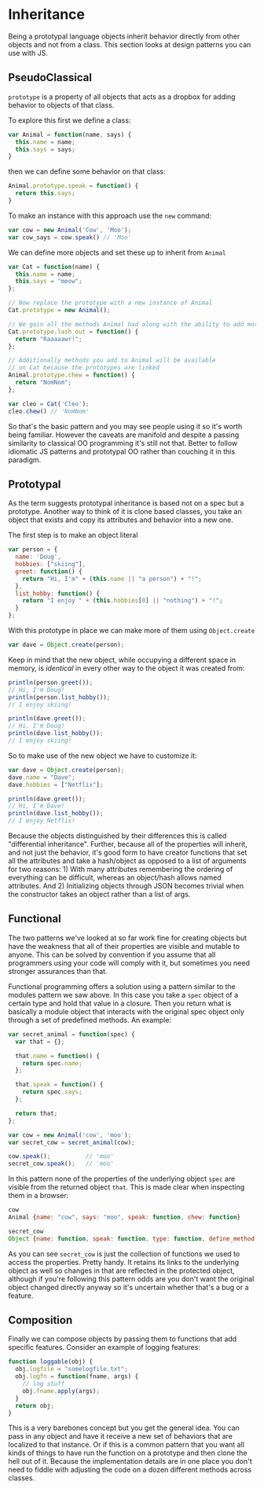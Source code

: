 # Inheritance

Being a prototypal language objects inherit behavior directly from other objects and not from a class. This section looks at design patterns you can use with JS.

## PseudoClassical
`prototype` is a property of all objects that acts as a dropbox for adding behavior to objects of that class.

To explore this first we define a class:

```javascript
var Animal = function(name, says) {
  this.name = name;
  this.says = says;
}
```

then we can define some behavior on that class:

```javascript
Animal.prototype.speak = function() {
  return this.says;
}
```

To make an instance with this approach use the `new` command:

```javascript
var cow = new Animal('Cow', 'Moo');
var cow_says = cow.speak() // 'Moo'
```

We can define more objects and set these up to inherit from `Animal`

```javascript
var Cat = function(name) {
  this.name = name;
  this.says = "meow";
};

// Now replace the prototype with a new instance of Animal
Cat.prototype = new Animal();

// We gain all the methods Animal had along with the ability to add more
Cat.prototype.lash_out = function() {
  return "Raaaaawr!";
};

// Additionally methods you add to Animal will be available
// on Cat because the prototypes are linked
Animal.prototype.chew = function() {
  return "NomNom";
};

var cleo = Cat('Cleo');
cleo.chew() // 'NomNom'
```

So that's the basic pattern and you may see people using it so it's worth being familiar. However the caveats are manifold and despite a passing similarity to classical OO programming it's still not that. Better to follow idiomatic JS patterns and prototypal OO rather than couching it in this paradigm.

## Prototypal

As the term suggests prototypal inheritance is based not on a spec but a prototype. Another way to think of it is clone based classes, you take an object that exists and copy its attributes and behavior into a new one.

The first step is to make an object literal

```javascript
var person = {
  name: 'Doug',
  hobbies: ["skiing"],
  greet: function() {
    return "Hi, I'm" + (this.name || "a person") + "!";
  },
  list_hobby: function() {
    return "I enjoy " + (this.hobbies[0] || "nothing") + "!";
  }
};
```

With this prototype in place we can make more of them using `Object.create`

```javascript
var dave = Object.create(person);
```

Keep in mind that the new object, while occupying a different space in memory, is *identical* in every other way to the object it was created from:

```javascript
println(person.greet());
// Hi, I'm Doug!
println(person.list_hobby());
// I enjoy skiing!

println(dave.greet());
// Hi, I'm Doug!
println(dave.list_hobby());
// I enjoy skiing!
```

So to make use of the new object we have to customize it:

```javascript
var dave = Object.create(person);
dave.name = "Dave";
dave.hobbies = ["Netflix"];

println(dave.greet());
// Hi, I'm Dave!
println(dave.list_hobby());
// I enjoy Netflix!
```

Because the objects distinguished by their differences this is called "differential inheritance". Further, because all of the properties will inherit, and not just the behavior, it's good form to have creator functions that set all the attributes and take a hash/object as opposed to a list of arguments for two reasons: 1) With many attributes remembering the ordering of everything can be difficult, whereas an object/hash allows named attributes. And 2) Initializing objects through JSON becomes trivial when the constructor takes an object rather than a list of args.

## Functional

The two patterns we've looked at so far work fine for creating objects but have the weakness that all of their properties are visible and mutable to anyone. This can be solved by convention if you assume that all programmers using your code will comply with it, but sometimes you need stronger assurances than that.

Functional programming offers a solution using a pattern similar to the modules pattern we saw above. In this case you take a `spec` object of a certain type and hold that value in a closure. Then you return what is basically a module object that interacts with the original spec object only through a set of predefined methods. An example:

```javascript
var secret_animal = function(spec) {
  var that = {};

  that.name = function() {
    return spec.name;
  };

  that.speak = function() {
    return spec.says;
  };

  return that;
};

var cow = new Animal('cow', 'moo');
var secret_cow = secret_animal(cow);

cow.speak();          // 'moo'
secret_cow.speak();   // 'moo'
```

In this pattern none of the properties of the underlying object `spec` are visible from the returned object `that`. This is made clear when inspecting them in a browser:

```javascript
cow
Animal {name: "cow", says: "moo", speak: function, chew: function}

secret_cow
Object {name: function, speak: function, type: function, define_method: function}
```

As you can see `secret_cow` is just the collection of functions we used to access the properties. Pretty handy. It retains its links to the underlying object as well so changes in that are reflected in the protected object, although if you're following this pattern odds are you don't want the original object changed directly anyway so it's uncertain whether that's a bug or a feature.

## Composition

Finally we can compose objects by passing them to functions that add specific features. Consider an example of logging features:

```javascript
function loggable(obj) {
  obj.logfile = "somelogfile.txt";
  obj.logfn = function(fname, args) {
    // log stuff
    obj.fname.apply(args);
  }
  return obj;
}
```

This is a very barebones concept but you get the general idea. You can pass in any object and have it receive a new set of behaviors that are localized to that instance. Or if this is a common pattern that you want all kinds of things to have run the function on a prototype and then clone the hell out of it. Because the implementation details are in one place you don't need to fiddle with adjusting the code on a dozen different methods across classes.


